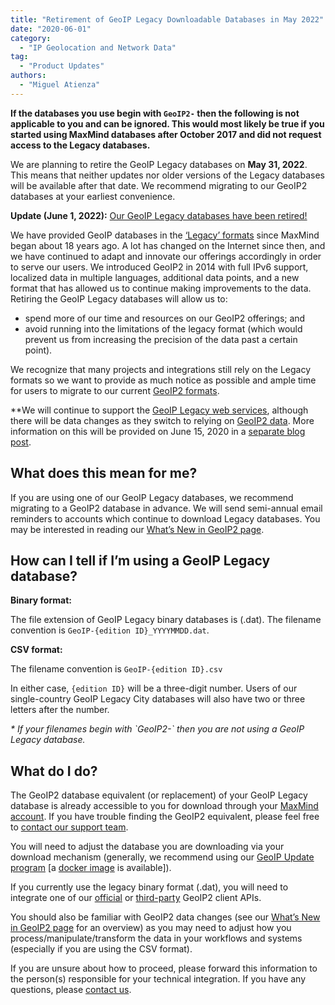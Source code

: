 ```yaml
---
title: "Retirement of GeoIP Legacy Downloadable Databases in May 2022"
date: "2020-06-01"
category:
  - "IP Geolocation and Network Data"
tag:
  - "Product Updates"
authors:
  - "Miguel Atienza"
---
```


<!--lint disable no-emphasis-as-heading-->

**If the databases you use begin with `GeoIP2-` then the following is not
applicable to you and can be ignored. This would most likely be true if you
started using MaxMind databases after October 2017 and did not request access to
the Legacy databases.**

We are planning to retire the GeoIP Legacy databases on **May 31, 2022**.
This means that neither updates nor older versions of the Legacy databases will
be available after that date. We recommend migrating to our GeoIP2 databases at
your earliest convenience.

**Update (June 1, 2022):** [Our GeoIP Legacy databases have been
retired!](/2022/06/geoip-legacy-databases-have-been-retired)

We have provided GeoIP databases in the [‘Legacy’
formats](https://dev.maxmind.com/geoip/legacy/downloadable/) since MaxMind began
about 18 years ago. A lot has changed on the Internet since then, and we have
continued to adapt and innovate our offerings accordingly in order to serve our
users. We introduced GeoIP2 in 2014 with full IPv6 support, localized data in
multiple languages, additional data points, and a new format that has allowed us
to continue making improvements to the data.  Retiring the GeoIP Legacy
databases will allow us to:

* spend more of our time and resources on our GeoIP2 offerings; and
* avoid running into the limitations of the legacy format (which would prevent
  us from increasing the precision of the data past a certain point).

We recognize that many projects and integrations still rely on the Legacy
formats so we want to provide as much notice as possible and ample time for
users to migrate to our current [GeoIP2
formats](https://dev.maxmind.com/geoip/geoip2/downloadable/).

\*\*We will continue to support the [GeoIP Legacy web
services](https://dev.maxmind.com/geoip/legacy/web-services/), although there
will be data changes as they switch to relying on [GeoIP2
data](https://dev.maxmind.com/geoip/geoip2/whats-new-in-geoip2/). More
information on this will be provided on June 15, 2020 in a [separate blog
post](https://blog.maxmind.com/2020/06/15/data-changes-to-geoip-legacy-and-minfraud-legacy-web-services-in-may-2022/).

## What does this mean for me?

If you are using one of our GeoIP Legacy databases, we recommend migrating to a
GeoIP2 database in advance. We will send semi-annual email reminders to accounts
which continue to download Legacy databases. You may be interested in reading
our [What’s New in GeoIP2
page](https://dev.maxmind.com/geoip/geoip2/whats-new-in-geoip2/).

## How can I tell if I’m using a GeoIP Legacy database?

**Binary format:**

The file extension of GeoIP Legacy binary databases is (.dat). The filename
convention is `GeoIP-{edition ID}_YYYYMMDD.dat`.

**CSV format:**

The filename convention is `GeoIP-{edition ID}.csv`

In either case, `{edition ID}` will be a three-digit number.  Users of our
single-country GeoIP Legacy City databases will also have two or three letters
after the number.

*\* If your filenames begin with \`GeoIP2-\` then you are not using a GeoIP
Legacy database.*

## What do I do?

The GeoIP2 database equivalent (or replacement) of your GeoIP Legacy database is
already accessible to you for download through your [MaxMind
account](https://www.maxmind.com/en/accounts/current/geoip/downloads). If you
have trouble finding the GeoIP2 equivalent, please feel free to [contact our
support team](https://support.maxmind.com/hc/en-us/requests/new/).

You will need to adjust the database you are downloading via your download
mechanism (generally, we recommend using our [GeoIP Update
program](https://dev.maxmind.com/geoip/geoipupdate/) \[a [docker
image](https://hub.docker.com/r/maxmindinc/geoipupdate) is available]).

If you currently use the legacy binary format (.dat), you will need to integrate
one of our
[official](https://dev.maxmind.com/geoip/geoip2/downloadable/#MaxMind_Supported_APIs)
or
[third-party](https://dev.maxmind.com/geoip/geoip2/downloadable/#ThirdParty_APIs)
GeoIP2 client APIs.

You should also be familiar with GeoIP2 data changes (see our [What’s New in
GeoIP2 page](https://dev.maxmind.com/geoip/geoip2/whats-new-in-geoip2/) for an
overview) as you may need to adjust how you process/manipulate/transform the
data in your workflows and systems (especially if you are using the CSV format).

If you are unsure about how to proceed, please forward this information to the
person(s) responsible for your technical integration. If you have any questions,
please [contact us](https://support.maxmind.com/hc/en-us/requests/new/).
